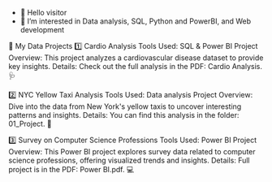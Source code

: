 - 👋 Hello visitor
- 👀 I’m interested in Data analysis, SQL, Python and PowerBI, and Web development


🌟 My Data Projects
1️⃣ Cardio Analysis
Tools Used: SQL & Power BI
Project Overview: This project analyzes a cardiovascular disease dataset to provide key insights.
Details: Check out the full analysis in the PDF: Cardio Analysis. 🩺

2️⃣ NYC Yellow Taxi Analysis
Tools Used: Data analysis
Project Overview: Dive into the data from New York's yellow taxis to uncover interesting patterns and insights.
Details: You can find this analysis in the folder: 01_Project. 🚖

3️⃣ Survey on Computer Science Professions
Tools Used: Power BI
Project Overview: This Power BI project explores survey data related to computer science professions, offering visualized trends and insights.
Details: Full project is in the PDF: Power BI.pdf. 💻

<!---
DozedCupboard/DozedCupboard is a ✨ special ✨ repository because its `README.md` (this file) appears on your GitHub profile.
You can click the Preview link to take a look at your changes.
--->
